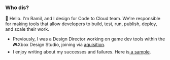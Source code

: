 ### Who dis? 

👋 Hello. I'm Ramil, and I design for Code to Cloud team. We're responsible for making tools that allow developers to build, test, run, publish, deploy, and scale their work.

- Previously, I was a Design Director working on game dev tools within the 🎮Xbox Design Studio, joining via [aquisition](https://techcrunch.com/2018/01/29/microsoft-buys-cloud-gaming-startup-playfab-to-bolster-its-azure-gaming-platform/).
- I enjoy writing about my successes and failures. Here is[ a sample](https://uxdesign.cc/5-tips-to-design-meaningful-product-features-with-speed-and-efficiency-3222d8f728d6).
